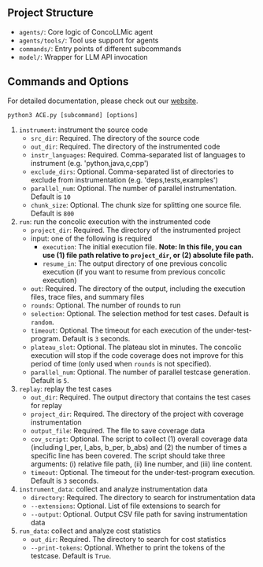 ## Project Structure

* `agents/`: Core logic of ConcoLLMic agent
* `agents/tools/`: Tool use support for agents
* `commands/`: Entry points of different subcommands
* `model/`: Wrapper for LLM API invocation

## Commands and Options

For detailed documentation, please check out our [website](https://concollmic.github.io/docs.html).

```
python3 ACE.py [subcommand] [options]
```

1. `instrument`: instrument the source code
    * `src_dir`: Required. The directory of the source code
    * `out_dir`: Required. The directory of the instrumented code
    * `instr_languages`: Required. Comma-separated list of languages to instrument (e.g. 'python,java,c,cpp')
    * `exclude_dirs`: Optional. Comma-separated list of directories to exclude from instrumentation (e.g. 'deps,tests,examples')
    * `parallel_num`: Optional. The number of parallel instrumentation. Default is `10`
    * `chunk_size`: Optional. The chunk size for splitting one source file. Default is `800`
2. `run`: run the concolic execution with the instrumented code
    * `project_dir`: Required. The directory of the instrumented project
    * input: one of the following is required
        - `execution`: The initial execution file. **Note: In this file, you can use (1) file path relative to `project_dir`, or (2) absolute file path.**
        - `resume_in`: The output directory of one previous concolic execution (if you want to resume from previous concolic execution)
    * `out`: Required. The directory of the output, including the execution files, trace files, and summary files
    * `rounds`: Optional. The number of rounds to run
    * `selection`: Optional. The selection method for test cases. Default is `random`.
    * `timeout`: Optional. The timeout for each execution of the under-test-program. Default is `3` seconds.
    * `plateau_slot`: Optional. The plateau slot in minutes. The concolic execution will stop if the code coverage does not improve for this period of time (only used when `rounds` is not specified).
    * `parallel_num`: Optional. The number of parallel testcase generation. Default is `5`.
3. `replay`: replay the test cases
    * `out_dir`: Required. The output directory that contains the test cases for replay
    * `project_dir`: Required. The directory of the project with coverage instrumentation
    * `output_file`: Required. The file to save coverage data
    * `cov_script`: Optional. The script to collect (1) overall coverage data (including l_per, l_abs, b_per, b_abs) and (2) the number of times a specific line has been covered. The script should take three arguments: (i) relative file path, (ii) line number, and (iii) line content.
    * `timeout`: Optional. The timeout for the under-test-program execution. Default is `3` seconds.
4. `instrument_data`: collect and analyze instrumentation data
    * `directory`: Required. The directory to search for instrumentation data
    * `--extensions`: Optional. List of file extensions to search for
    * `--output`: Optional. Output CSV file path for saving instrumentation data
5. `run_data`: collect and analyze cost statistics
    * `out_dir`: Required. The directory to search for cost statistics
    * `--print-tokens`: Optional. Whether to print the tokens of the testcase. Default is `True`.

